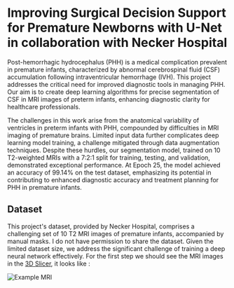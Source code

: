 
# Improving Surgical Decision Support for Premature Newborns with U-Net in collaboration with Necker Hospital

Post-hemorrhagic hydrocephalus (PHH) is a medical complication prevalent in premature infants, characterized by abnormal cerebrospinal fluid (CSF) accumulation following intraventricular hemorrhage (IVH). This project addresses the critical need for improved diagnostic tools in managing PHH. Our aim is to create deep learning algorithms for precise segmentation of CSF in MRI images of preterm infants, enhancing diagnostic clarity for healthcare professionals.

The challenges in this work arise from the anatomical variability of ventricles in preterm infants with PHH, compounded by difficulties in MRI imaging of premature brains. Limited input data further complicates deep learning model training, a challenge mitigated through data augmentation techniques. Despite these hurdles, our segmentation model, trained on 10 T2-weighted MRIs with a 7:2:1 split for training, testing, and validation, demonstrated exceptional performance. At Epoch 25, the model achieved an accuracy of 99.14% on the test dataset, emphasizing its potential in contributing to enhanced diagnostic accuracy and treatment planning for PHH in premature infants.



## Dataset
This project's dataset, provided by Necker Hospital, comprises a challenging set of 10 T2 MRI images of premature infants, accompanied by manual masks. I do not have permission to share the dataset. Given the limited dataset size, we address the significant challenge of training a deep neural network effectively. For the first step we should see the MRI images in the [3D Slicer](https://www.slicer.org/), it looks like :

![Example MRI ](file:///C:/Users/Asus/Desktop/IMA/PRAT/Final_Report/20.jpg)
